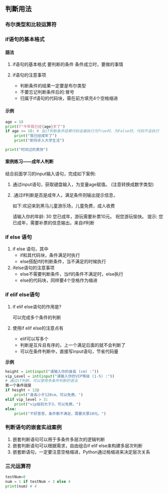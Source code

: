 ## 判斷用法

### 布尔类型和比较运算符



### if语句的基本格式

#### **語法**

1. if语句的基本格式
   要判断的条件
   条件成立时，要做的事情

2. if语句的注意事项

   * 判断条件的结果一定要是布尔类型
   * 不要忘记判断条件后的:冒号
   * 归属于if语句的代码块，需在前方填充4个空格缩进

#### **示例**

```Python
age = 18
print(f"今年我已经{age}岁了")
if age >= 18: # 当if判断条件结果代码会被执行为True时，为False时，代码不会执行
    print("我已经成年了")
    print("即将步入大学生活")

print("时间过的真快")
```

#### 案例练习——成年人判断

结合前面学习的input输入语句，完成如下案例:

1. 通过input语句，获取键盘输入，为变量age赋值。 (注意转换成数字类型) 

2. .通过if判断是否是成年人，满足条件则输出提示信息，

   如下:欢迎来到黑马儿童游乐场，儿童免费，成人收费

   请输入你的年龄: 30
   您已成年，游玩需要补票10元。
   祝您游玩愉快。
   提示: 您已成年，需要补票的信息输出，来自if判断



### if else 语句

1. if else 语句，其中
   * if和其代码块，条件满足时执行
   * else搭配if的判断条件，当不满足的时候执行
2. ifelse语句的注意事项
   * else不需要判断条件，当if的条件不满足时，else执行
   * else的代码块，同样要4个空格作为缩进
     

### if elif else语句

1. if elif else语句的作用是?

   可以完成多个条件的判断

2. 使用if elif else的注意点有

   * elif可以写多个
   * 判断是互斥且有序的，上一个满足后面的就不会判断了
   * 可以在条件判断中，直接写input语句，节省代码量

**示例**

```Python
height = int(input("请输入你的身高 (cm) :"))
vip_Level = int(input("请输入你的VIP等级 (1-5) :"))
# 通过if判断，可以使用多条件判断的语法
第一个条件就是
if height < 12@
    print("身高小于120cm，可以免费。")
elif vip_level > 3:
    print("vip级别大于3，可以免费。")
else:
    print("不好意思，条件都不满足，需要买票10元。")
```



### 判断语句的嵌套实战案例

1. 嵌套判断语句可以用于多条件多层次的逻辑判断
2. 嵌套判断语句可以根据需求，自由组合if elif else来构建多层次判断
3. 嵌套断语句，一定要注意空格缩进，Python通过格缩进来决定层次关系

### 三元运算符

```python
testNum=8
num = 1 if testNum < 3 else 4
print(num) # 4
```

